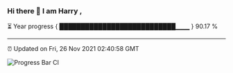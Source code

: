 ### Hi there 👋 I am Harry , 

⏳ Year progress { ███████████████████████████▁▁▁ } 90.17 %

---

⏰ Updated on Fri, 26 Nov 2021 02:40:58 GMT

![Progress Bar CI](https://github.com/duykhang68/duykhang68/workflows/Progress%20Bar%20CI/badge.svg)
